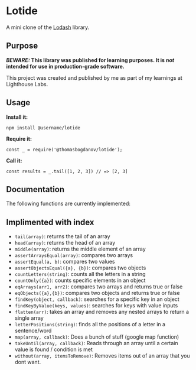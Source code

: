 # Lotide

A mini clone of the [Lodash](https://lodash.com) library.

## Purpose

**_BEWARE:_ This library was published for learning purposes. It is _not_ intended for use in production-grade software.**

This project was created and published by me as part of my learnings at Lighthouse Labs. 

## Usage

**Install it:**

`npm install @username/lotide`

**Require it:**

`const _ = require('@thomasbogdanov/lotide');`

**Call it:**

`const results = _.tail([1, 2, 3]) // => [2, 3]`

## Documentation

The following functions are currently implemented:

Implimented with index
----------------------
* `tail(array)`: returns the tail of an array
* `head(array)`: returns the head of an array
* `middle(array)`: returns the middle element of an array 
* `assertArraysEqual(array)`: compares two arrays
* `assertEqual(a, b)`: compares two values
* `assertObjectsEqual({a}, {b})`: compares two objects
* `countLetters(string)`: counts all the letters in a string
* `countOnly({a})`: counts specific elements in an object
* `eqArrays(arr1, arr2)`: compares two arrays and returns true or false
* `eqObjects({a},{b})`: compares two objects and returns true or false
* `findKey(object, callback)`: searches for a specific key in an object
* `findKeyByValue(keys, values)`: searches for keys with value inputs
* `flatten(arr)`: takes an array and removes any nested arrays to return a single array
* `letterPositions(string)`: finds all the positions of a letter in a sentence/word
* `map(array, callback)`: Does a bunch of stuff (google map function)
* `takeUntil(array, callback)`: Reads through an array until a certain value is found / condition is met
* `without(array, itemsToRemove)`: Removes items out of an array that you dont want.
